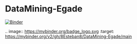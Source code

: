 # DataMining-Egade
[![Binder](https://mybinder.org/badge_logo.svg)](https://mybinder.org/v2/gh/8Esteban8/DataMining-Egade/main)

.. image:: https://mybinder.org/badge_logo.svg
 :target: https://mybinder.org/v2/gh/8Esteban8/DataMining-Egade/main
